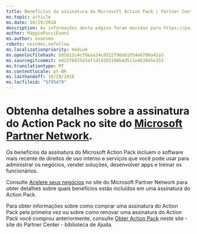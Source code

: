 ```yaml
---
title: Benefícios da assinatura do Microsoft Action Pack | Partner Center
ms.topic: article
ms.date: 10/29/2018
description: As informações desta página foram movidas para https://partner.microsoft.com/membership/internal-use-software.
author: MaggiePucciEvans
ms.author: evansma
robots: noindex,nofollow
ms.localizationpriority: medium
ms.openlocfilehash: bd5b12c4cf8eaa24cd322f98ab1054e6786a42a3
ms.sourcegitcommit: ed22f6825d3af1d19385198b4d511e4b39d5e353
ms.translationtype: MT
ms.contentlocale: pt-BR
ms.lasthandoff: 10/29/2018
ms.locfileid: "5795479"
---
```

# <a name="get-action-pack-subscription-details-on-the-microsoft-partner-networkhttpspartnermicrosoftcommembershipinternal-use-software-site"></a>Obtenha detalhes sobre a assinatura do Action Pack no site do [Microsoft Partner Network](https://partner.microsoft.com/membership/internal-use-software). 

Os benefícios da assinatura do Microsoft Action Pack incluem o software mais recente de direitos de uso interno e serviços que você pode usar para administrar os negócios, vender soluções, desenvolver apps e treinar os funcionários.

Consulte [Acelere seus negócios](https://partner.microsoft.com/membership/internal-use-software) no site do Microsoft Partner Network para obter detalhes sobre quais benefícios estão incluídos em uma assinatura do Action Pack.   

Para obter informações sobre como comprar uma assinatura do Action Pack pela primeira vez ou sobre como renovar uma assinatura do Action Pack você comprou anteriormente, consulte [Obter Action Pack](mpn-get-action-pack.md) neste site - site do Partner Center - biblioteca de Ajuda.


